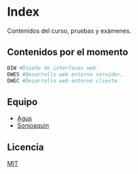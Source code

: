 # Index
Contenidos del curso, pruebas y exámenes.


## Contenidos por el momento

```python
DIW #Diseño de interfaces web.
DWES #Desarrollo web entorno servidor.
DWEC #Desarrollo web entorno cliente.
```

## Equipo
- [Agus](https://github.com/agustinjavagod)
- [Sonjoaquin](https://github.com/sonjoaquin)

## Licencia
[MIT](https://choosealicense.com/licenses/mit/)
